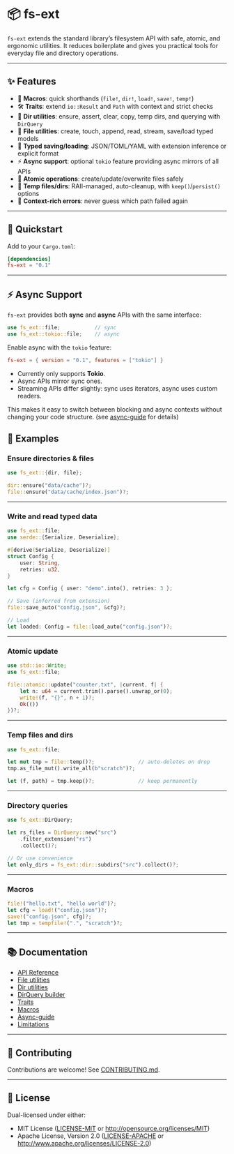 # 📦 fs-ext

`fs-ext` extends the standard library’s filesystem API with safe, atomic, and ergonomic utilities. It reduces boilerplate and gives you practical tools for everyday file and directory operations.

---

## ✨ Features

- 🧩 **Macros**: quick shorthands (`file!`, `dir!`, `load!`, `save!`, `temp!`)
- 🛠 **Traits**: extend `io::Result` and `Path` with context and strict checks
- 📁 **Dir utilities**: ensure, assert, clear, copy, temp dirs, and querying with `DirQuery`
- 📄 **File utilities**: create, touch, append, read, stream, save/load typed models
- 💾 **Typed saving/loading**: JSON/TOML/YAML with extension inference or explicit format
- ⚡ **Async support**: optional `tokio` feature providing async mirrors of all APIs
- 🧨 **Atomic operations**: create/update/overwrite files safely
- 🧪 **Temp files/dirs**: RAII-managed, auto-cleanup, with `keep()`/`persist()` options
- 🔎 **Context-rich errors**: never guess which path failed again

---

## 🚀 Quickstart

Add to your `Cargo.toml`:

```toml
[dependencies]
fs-ext = "0.1"
```

---

## ⚡ Async Support

`fs-ext` provides both **sync** and **async** APIs with the same interface:

```rust
use fs_ext::file;           // sync
use fs_ext::tokio::file;    // async
```

Enable async with the `tokio` feature:

```toml
fs-ext = { version = "0.1", features = ["tokio"] }
```

- Currently only supports **Tokio**.
- Async APIs mirror sync ones.
- Streaming APIs differ slightly: sync uses iterators, async uses custom readers.

This makes it easy to switch between blocking and async contexts without changing your code structure. (see [async-guide](./docs/async-guide.md) for details)

## 🧰 Examples

### Ensure directories & files

```rust
use fs_ext::{dir, file};

dir::ensure("data/cache")?;
file::ensure("data/cache/index.json")?;
```

---

### Write and read typed data

```rust
use fs_ext::file;
use serde::{Serialize, Deserialize};

#[derive(Serialize, Deserialize)]
struct Config {
    user: String,
    retries: u32,
}

let cfg = Config { user: "demo".into(), retries: 3 };

// Save (inferred from extension)
file::save_auto("config.json", &cfg)?;

// Load
let loaded: Config = file::load_auto("config.json")?;
```

---

### Atomic update

```rust
use std::io::Write;
use fs_ext::file;

file::atomic::update("counter.txt", |current, f| {
    let n: u64 = current.trim().parse().unwrap_or(0);
    write!(f, "{}", n + 1)?;
    Ok(())
})?;
```

---

### Temp files and dirs

```rust
use fs_ext::file;

let mut tmp = file::temp()?;              // auto-deletes on drop
tmp.as_file_mut().write_all(b"scratch")?;

let (f, path) = tmp.keep()?;              // keep permanently
```

---

### Directory queries

```rust
use fs_ext::DirQuery;

let rs_files = DirQuery::new("src")
    .filter_extension("rs")
    .collect()?;

// Or use convenience
let only_dirs = fs_ext::dir::subdirs("src").collect()?;
```

---

### Macros

```rust
file!("hello.txt", "hello world")?;
let cfg = load!("config.json")?;
save!("config.json", cfg)?;
let tmp = tempfile!(".", "scratch")?;
```

---

## 📚 Documentation

- [API Reference](./docs/api-reference.md)
- [File utilities](./docs/file.md)
- [Dir utilities](./docs/dir.md)
- [DirQuery builder](./docs/dirquery.md)
- [Traits](./docs/traits.md)
- [Macros](./docs/macros.md)
- [Async-guide](./docs/async-guide.md)
- [Limitations](./docs/limitations.md)

---

## 🤝 Contributing

Contributions are welcome! See [CONTRIBUTING.md](./CONTRIBUTING.md).

---

## 📜 License

Dual-licensed under either:

- MIT License ([LICENSE-MIT](./LICENSE-MIT) or <http://opensource.org/licenses/MIT>)
- Apache License, Version 2.0 ([LICENSE-APACHE](./LICENSE-APACHE) or <http://www.apache.org/licenses/LICENSE-2.0>)
